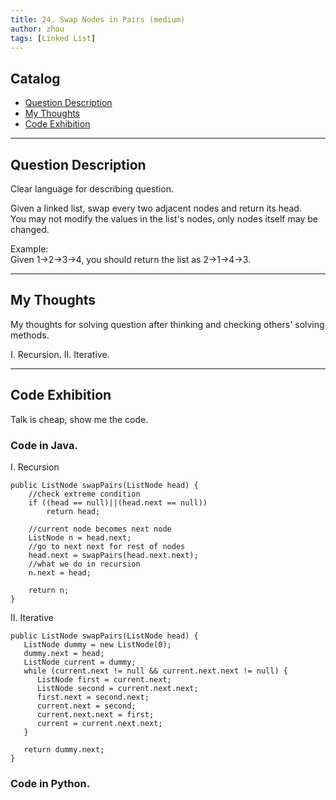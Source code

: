 ```yaml
---
title: 24. Swap Nodes in Pairs (medium)                   
author: zhou      
tags: [Linked List]            
---
```


       

## Catalog  
+ [Question Description](#partI)
+ [My Thoughts](#partII)
+ [Code Exhibition](#partIII)

----------------------------------

## Question Description
Clear language for describing question.    

Given a linked list, swap every two adjacent nodes and return its head.      
You may not modify the values in the list's nodes, only nodes itself may be changed.      

Example:    
Given 1->2->3->4, you should return the list as 2->1->4->3.    


----------------------------------

## My Thoughts
My thoughts for solving question after thinking and checking others' solving methods.        

I. Recursion. 
II. Iterative. 




----------------------------------

## Code Exhibition
Talk is cheap, show me the code.    
### Code in Java.     
I. Recursion    

    public ListNode swapPairs(ListNode head) {
        //check extreme condition
        if ((head == null)||(head.next == null))
            return head;
        
        //current node becomes next node
        ListNode n = head.next;
        //go to next next for rest of nodes
        head.next = swapPairs(head.next.next);
        //what we do in recursion
        n.next = head;
        
        return n;
    }

II. Iterative    

    public ListNode swapPairs(ListNode head) {
       ListNode dummy = new ListNode(0);
       dummy.next = head;
       ListNode current = dummy;
       while (current.next != null && current.next.next != null) {
          ListNode first = current.next;
          ListNode second = current.next.next;
          first.next = second.next;
          current.next = second;
          current.next.next = first;
          current = current.next.next;
       }
    
       return dummy.next;
    }


### Code in Python.   




